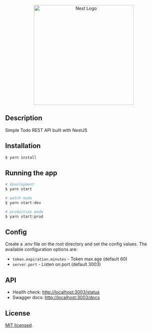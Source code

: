 <p align="center">
  <a href="http://nestjs.com/" target="blank"><img src="https://nestjs.com/img/logo_text.svg" width="320" alt="Nest Logo" /></a>
</p>

## Description

Simple Todo REST API built with NestJS

## Installation

```bash
$ yarn install
```

## Running the app

```bash
# development
$ yarn start

# watch mode
$ yarn start:dev

# production mode
$ yarn start:prod
```

## Config

Create a .env file on the root directory and set the config values. The available configuration options are:

- `token.expiration.minutes` - Token max age (default 60)
- `server.port` - Listen on port (default 3003)

## API

- Health check: [http://localhost:3003/status](http://localhost:3003/status)
- Swagger docs: [http://localhost:3003/docs](http://localhost:3003/docs)

## License

[MIT licensed](LICENSE).
